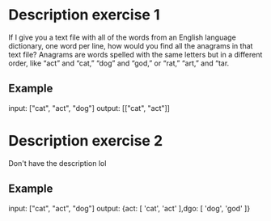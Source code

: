 # Description exercise 1

If I give you a text file with all of the words from an English language dictionary, one word per line, how would you find all the anagrams in that text file? Anagrams are words spelled with the same letters but in a different order, like “act” and “cat,” “dog” and “god,” or “rat,” “art,” and “tar.

## Example

input: ["cat", "act", "dog"]
output: [["cat", "act"]]

# Description exercise 2

Don't have the description lol

## Example

input: ["cat", "act", "dog"]
output: {act: [ 'cat', 'act' ],dgo: [ 'dog', 'god' ]}
